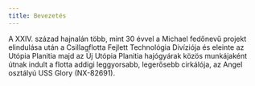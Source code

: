 ```yaml
---
title: Bevezetés
---
```


A XXIV. század hajnalán több, mint 30 évvel a Michael fedőnevű projekt elindulása után a Csillagflotta Fejlett Technológia Divíziója és eleinte az Utópia Planitia majd az Új Utópia Planitia hajógyárak közös munkájaként útnak indult a flotta addigi leggyorsabb, legerősebb cirkálója, az Angel osztályú USS Glory (NX-82691).
